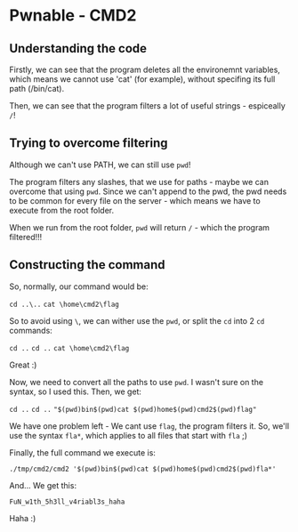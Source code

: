 # Pwnable - CMD2

## Understanding the code
Firstly, we can see that the program deletes all the environemnt variables, which means we cannot use 'cat' (for example), without specifing its full path (/bin/cat).

Then, we can see that the program filters a lot of useful strings - espiceally `/`!

## Trying to overcome filtering

Although we can't use PATH, we can still use `pwd`!

The program filters any slashes, that we use for paths - maybe we can overcome that using `pwd`.
Since we can't append to the pwd, the pwd needs to be common for every file on the server - which means we have to execute from the root folder.

When we run from the root folder, `pwd` will return `/` - which the program filtered!!!

## Constructing the command

So, normally, our command would be:

`cd ..\..`
`cat \home\cmd2\flag`

So to avoid using `\`, we can wither use the `pwd`, or split the `cd` into 2 `cd` commands:

`cd ..`
`cd ..`
`cat \home\cmd2\flag`

Great :)

Now, we need to convert all the paths to use `pwd`. I wasn't sure on the syntax, so I used this. 
Then, we get:

`cd ..`
`cd ..`
`"$(pwd)bin$(pwd)cat $(pwd)home$(pwd)cmd2$(pwd)flag"`

We have one problem left - We cant use `flag`, the program filters it. 
So, we'll use the syntax `fla*`, which applies to all files that start with `fla` ;)

Finally, the full command we execute is:

`./tmp/cmd2/cmd2 '$(pwd)bin$(pwd)cat $(pwd)home$(pwd)cmd2$(pwd)fla*'`

And... We get this:

`FuN_w1th_5h3ll_v4riabl3s_haha`

Haha :)
